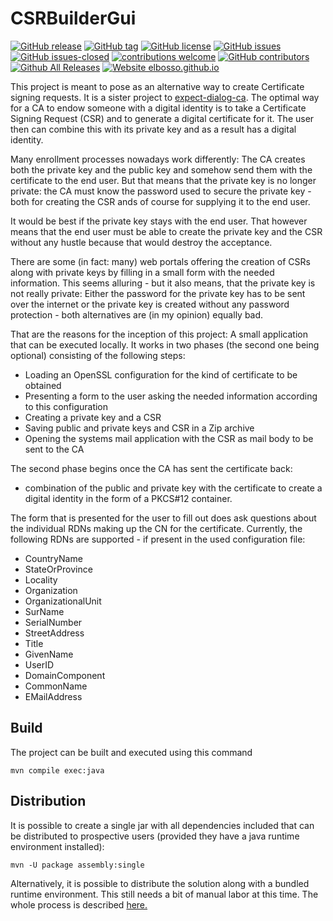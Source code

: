 # CSRBuilderGui

<!---
[![start with why](https://img.shields.io/badge/start%20with-why%3F-brightgreen.svg?style=flat)](http://www.ted.com/talks/simon_sinek_how_great_leaders_inspire_action)
--->
[![GitHub release](https://img.shields.io/github/release/elbosso/csrbuilderswinggui/all.svg?maxAge=1)](https://GitHub.com/elbosso/csrbuilderswinggui/releases/)
[![GitHub tag](https://img.shields.io/github/tag/elbosso/csrbuilderswinggui.svg)](https://GitHub.com/elbosso/csrbuilderswinggui/tags/)
[![GitHub license](https://img.shields.io/github/license/elbosso/csrbuilderswinggui.svg)](https://github.com/elbosso/csrbuilderswinggui/blob/master/LICENSE)
[![GitHub issues](https://img.shields.io/github/issues/elbosso/csrbuilderswinggui.svg)](https://GitHub.com/elbosso/csrbuilderswinggui/issues/)
[![GitHub issues-closed](https://img.shields.io/github/issues-closed/elbosso/csrbuilderswinggui.svg)](https://GitHub.com/elbosso/csrbuilderswinggui/issues?q=is%3Aissue+is%3Aclosed)
[![contributions welcome](https://img.shields.io/badge/contributions-welcome-brightgreen.svg?style=flat)](https://github.com/elbosso/csrbuilderswinggui/issues)
[![GitHub contributors](https://img.shields.io/github/contributors/elbosso/csrbuilderswinggui.svg)](https://GitHub.com/elbosso/csrbuilderswinggui/graphs/contributors/)
[![Github All Releases](https://img.shields.io/github/downloads/elbosso/csrbuilderswinggui/total.svg)](https://github.com/elbosso/csrbuilderswinggui)
[![Website elbosso.github.io](https://img.shields.io/website-up-down-green-red/https/elbosso.github.io.svg)](https://elbosso.github.io/)

This project is meant to pose as an alternative way to create Certificate signing
requests. It is a sister project to [expect-dialog-ca](https://github.com/elbosso/expect-dialog-ca).
The optimal way for a CA to endow someone with a digital identity is to 
take a Certificate Signing Request (CSR) and to generate a digital certificate 
for it. The user then can combine this with its private key and as a result 
has a digital identity.

Many enrollment processes nowadays work differently: The CA creates both the private key and the public
key and somehow send them with the certificate to the end user. But that means 
that the private key is no longer private: the CA must know the password used
to secure the private key - both for creating the CSR ands of course for supplying it
to the end user.

It would be best if the private key stays with the end user. That however
means that the end user must be able to create the private key and the CSR 
without any hustle because that would destroy the acceptance.

There are some (in fact: many) web portals offering the creation of CSRs
along with private keys by filling in a small form with the needed information.
This seems alluring - but it also means, that the private key is not really private:
Either the password for the private key has to be sent over the internet or 
the private key is created without any password protection - both alternatives 
are (in my opinion) equally bad.

That are the reasons for the inception of this project: A small application that
can be executed locally. It works in two phases (the second one being optional) 
consisting of the following steps:

* Loading an OpenSSL configuration for the kind of certificate to be obtained
* Presenting a form to the user asking the needed information according to this configuration
* Creating a private key and a CSR
* Saving public and private keys and CSR in a Zip archive
* Opening the systems mail application with the CSR as mail body to be sent to the CA

The second phase begins once the CA has sent the certificate back:

* combination of the public and private key with the certificate to create
a digital identity in the form of a PKCS#12 container.

The form that is presented for the user to fill out does ask questions
about the individual RDNs making up the CN for the certificate. Currently, the
following RDNs are supported - if present in the used configuration file:

* CountryName
* StateOrProvince
* Locality
* Organization
* OrganizationalUnit
* SurName
* SerialNumber
* StreetAddress
* Title
* GivenName
* UserID
* DomainComponent
* CommonName
* EMailAddress

## Build

The project can be built and executed using this command

```
mvn compile exec:java
```

## Distribution

It is possible to create a single jar with all dependencies included that can be distributed
to prospective users (provided they have a java runtime environment installed):

```
mvn -U package assembly:single
```

Alternatively, it is possible to distribute the solution along with a bundled
runtime environment. This still needs a bit of manual labor at this time. The whole
process is described 
[here.](https://medium.com/azulsystems/using-jlink-to-build-java-runtimes-for-non-modular-applications-9568c5e70ef4)
